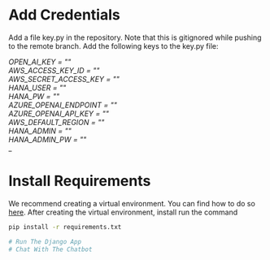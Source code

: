 # Add Credentials
Add a file key.py in the repository. Note that this is gitignored while pushing to the remote branch. Add the following keys to the key.py file:

_OPEN_AI_KEY = ""<br>
AWS_ACCESS_KEY_ID = ""<br>
AWS_SECRET_ACCESS_KEY = ""<br>
HANA_USER = ""<br>
HANA_PW = ""<br>
AZURE_OPENAI_ENDPOINT = ""<br>
AZURE_OPENAI_API_KEY = "" <br>
AWS_DEFAULT_REGION = ""<br>
HANA_ADMIN = ""<br>
HANA_ADMIN_PW = ""<br>__

# Install Requirements

We recommend creating a virtual environment. You can find how to do so [here](https://docs.python.org/3/library/venv.html). After creating the virtual environment, install run the command 
```bash
pip install -r requirements.txt

# Run The Django App
# Chat With The Chatbot

